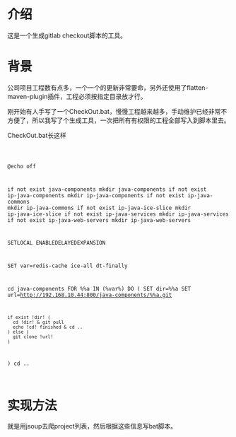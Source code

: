 # 介绍

这是一个生成gitlab checkout脚本的工具。



# 背景

公司项目工程数有点多，一个一个的更新非常要命，另外还使用了flatten-maven-plugin插件，工程必须按指定目录放才行。

刚开始有人手写了一个CheckOut.bat，慢慢工程越来越多，手动维护已经非常不方便了，所以我写了个生成工具，一次把所有有权限的工程全部写入到脚本里去。



CheckOut.bat长这样

<code>

@echo off

if not exist java-components mkdir java-components
if not exist ip-java-components mkdir ip-java-components
if not exist ip-java-commons mkdir ip-java-commons
if not exist ip-java-ice-slice mkdir ip-java-ice-slice
if not exist ip-java-services mkdir ip-java-services
if not exist ip-java-web-servers mkdir ip-java-web-servers

SETLOCAL ENABLEDELAYEDEXPANSION

SET var=redis-cache ice-all dt-finally

cd java-components
FOR %%a IN (%var%) DO (
    SET dir=%%a
    SET url=http://192.168.10.44:800/java-components/%%a.git
    
    if exist !dir! (
      cd !dir! & git pull
      echo !cd! finished & cd ..
    ) else (
      git clone !url!
    )
)
cd ..

</code>



# 实现方法

就是用jsoup去爬project列表，然后根据这些信息写bat脚本。